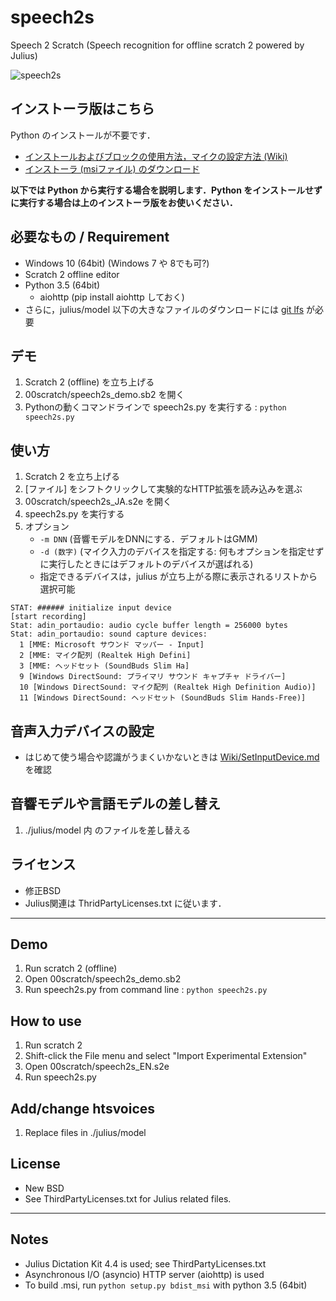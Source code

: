 # speech2s
Speech 2 Scratch (Speech recognition for offline scratch 2 powered by Julius)

![speech2s](https://github.com/memakura/speech2s/blob/master/images/ScratchSpeechRecog.png)

## インストーラ版はこちら
Python のインストールが不要です．
- [インストールおよびブロックの使用方法，マイクの設定方法 (Wiki)](https://github.com/memakura/speech2s/wiki)
- [インストーラ (msiファイル) のダウンロード](https://github.com/memakura/speech2s/releases)

**以下では Python から実行する場合を説明します．Python をインストールせずに実行する場合は上のインストーラ版をお使いください．**

## 必要なもの / Requirement
- Windows 10 (64bit) (Windows 7 や 8でも可?)
- Scratch 2 offline editor
- Python 3.5 (64bit)
    - aiohttp (pip install aiohttp しておく)
- さらに，julius/model 以下の大きなファイルのダウンロードには [git lfs](https://git-lfs.github.com/) が必要

## デモ
1. Scratch 2 (offline) を立ち上げる
1. 00scratch/speech2s_demo.sb2 を開く
1. Pythonの動くコマンドラインで speech2s.py を実行する : `python speech2s.py`

## 使い方
1. Scratch 2 を立ち上げる
1. [ファイル] をシフトクリックして実験的なHTTP拡張を読み込みを選ぶ
1. 00scratch/speech2s_JA.s2e を開く
1. speech2s.py を実行する
1. オプション
    - `-m DNN` (音響モデルをDNNにする．デフォルトはGMM)
    - `-d (数字)` (マイク入力のデバイスを指定する: 何もオプションを指定せずに実行したときにはデフォルトのデバイスが選ばれる)
    - 指定できるデバイスは，julius が立ち上がる際に表示されるリストから選択可能
```
STAT: ###### initialize input device
[start recording]
Stat: adin_portaudio: audio cycle buffer length = 256000 bytes
Stat: adin_portaudio: sound capture devices:
  1 [MME: Microsoft サウンド マッパー - Input]
  2 [MME: マイク配列 (Realtek High Defini]
  3 [MME: ヘッドセット (SoundBuds Slim Ha]
  9 [Windows DirectSound: プライマリ サウンド キャプチャ ドライバー]
  10 [Windows DirectSound: マイク配列 (Realtek High Definition Audio)]
  11 [Windows DirectSound: ヘッドセット (SoundBuds Slim Hands-Free)]
```

## 音声入力デバイスの設定
- はじめて使う場合や認識がうまくいかないときは [Wiki/SetInputDevice.md](https://github.com/memakura/speech2s/wiki/SetInputDevice.md) を確認

## 音響モデルや言語モデルの差し替え
1. ./julius/model 内 のファイルを差し替える

## ライセンス
- 修正BSD
- Julius関連は ThridPartyLicenses.txt に従います．

----

## Demo
1. Run scratch 2 (offline)
1. Open 00scratch/speech2s_demo.sb2
1. Run speech2s.py from command line : `python speech2s.py`

## How to use
1. Run scratch 2
1. Shift-click the File menu and select "Import Experimental Extension"
1. Open 00scratch/speech2s_EN.s2e
1. Run speech2s.py

## Add/change htsvoices
1. Replace files in ./julius/model

## License
- New BSD
- See ThirdPartyLicenses.txt for Julius related files.

----
## Notes
- Julius Dictation Kit 4.4 is used; see ThirdPartyLicenses.txt
- Asynchronous I/O (asyncio) HTTP server (aiohttp) is used
- To build .msi, run `python setup.py bdist_msi` with python 3.5 (64bit)

